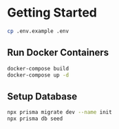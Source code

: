 # Getting Started

```bash
cp .env.example .env
```

## Run Docker Containers
```bash
docker-compose build
docker-compose up -d
```

## Setup Database
```bash
npx prisma migrate dev --name init
npx prisma db seed
```


